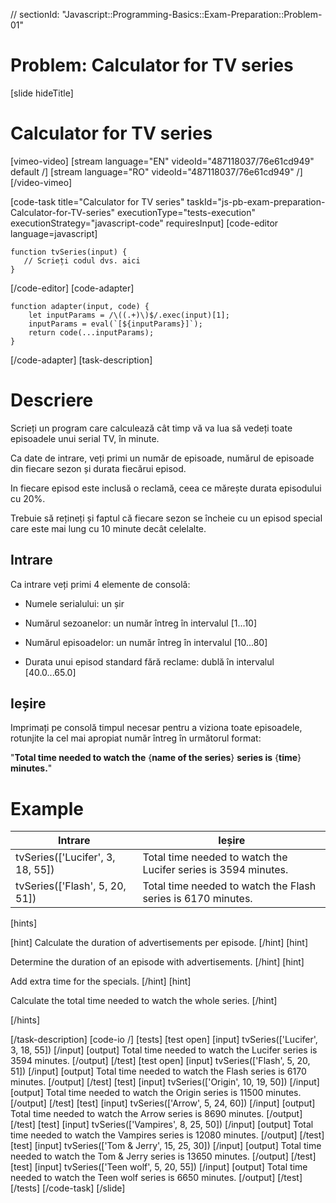 // sectionId: "Javascript::Programming-Basics::Exam-Preparation::Problem-01"
# Problem: Calculator for TV series
[slide hideTitle]
# Calculator for TV series

[vimeo-video]
[stream language="EN" videoId="487118037/76e61cd949" default /]
[stream language="RO" videoId="487118037/76e61cd949"  /]
[/video-vimeo]

[code-task title="Calculator for TV series" taskId="js-pb-exam-preparation-Calculator-for-TV-series" executionType="tests-execution" executionStrategy="javascript-code" requiresInput]
[code-editor language=javascript]
```
function tvSeries(input) {
   // Scrieți codul dvs. aici
}
```
[/code-editor]
[code-adapter]
```
function adapter(input, code) {
    let inputParams = /\((.+)\)$/.exec(input)[1];
    inputParams = eval(`[${inputParams}]`);
    return code(...inputParams);
}
```
[/code-adapter]
[task-description]
# Descriere
Scrieți un program care calculează cât timp vă va lua să vedeți toate episoadele unui serial TV, în minute.

Ca date de intrare, veți primi un număr de episoade, numărul de episoade din fiecare sezon și durata fiecărui episod. 

In fiecare episod este inclusă o reclamă, ceea ce mărește durata episodului cu 20\%.

Trebuie să rețineți și faptul că fiecare sezon se încheie cu un episod special care este mai lung cu 10 minute decât celelalte.

## Intrare

Ca intrare veți primi 4 elemente de consolă:

- Numele serialului: un șir

- Numărul sezoanelor: un număr întreg în intervalul \[1...10\]

- Numărul episoadelor: un număr întreg în intervalul \[10...80\]

- Durata unui episod standard fără reclame: dublă în intervalul \[40.0...65.0\]

## Ieșire

Imprimați pe consolă timpul necesar pentru a viziona toate episoadele, rotunjite la cel mai apropiat număr întreg în următorul format:

"**Total time needed to watch the** \{**name of the series**\} **series is** \{**time**\} **minutes.**"

# Example
| **Intrare** | **Ieșire** |
| --- | --- |
|tvSeries(['Lucifer', 3, 18, 55])| Total time needed to watch the Lucifer series is 3594 minutes.|
|tvSeries(['Flash', 5, 20, 51])| Total time needed to watch the Flash series is 6170 minutes.|

[hints]

[hint]
Calculate the duration of advertisements per episode.
[/hint]
[hint]

Determine the duration of an episode with advertisements.
[/hint]
[hint]

Add extra time for the specials.
[/hint]
[hint]

Calculate the total time needed to watch the whole series.
[/hint]

[/hints]


[/task-description]
[code-io /]
[tests]
[test open]
[input]
tvSeries(['Lucifer', 3, 18, 55])
[/input]
[output]
Total time needed to watch the Lucifer series is 3594 minutes.
[/output]
[/test]
[test open]
[input]
tvSeries(['Flash', 5, 20, 51])
[/input]
[output]
Total time needed to watch the Flash series is 6170 minutes.
[/output]
[/test]
[test]
[input]
tvSeries(['Origin', 10, 19, 50])
[/input]
[output]
Total time needed to watch the Origin series is 11500 minutes.
[/output]
[/test]
[test]
[input]
tvSeries(['Arrow', 5, 24, 60])
[/input]
[output]
Total time needed to watch the Arrow series is 8690 minutes.
[/output]
[/test]
[test]
[input]
tvSeries(['Vampires', 8, 25, 50])
[/input]
[output]
Total time needed to watch the Vampires series is 12080 minutes.
[/output]
[/test]
[test]
[input]
tvSeries(['Tom & Jerry', 15, 25, 30])
[/input]
[output]
Total time needed to watch the Tom & Jerry series is 13650 minutes.
[/output]
[/test]
[test]
[input]
tvSeries(['Teen wolf', 5, 20, 55])
[/input]
[output]
Total time needed to watch the Teen wolf series is 6650 minutes.
[/output]
[/test]
[/tests]
[/code-task]
[/slide]
